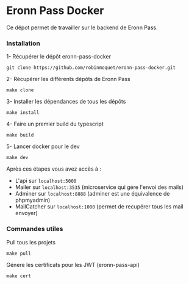# Eronn Pass Docker

Ce dépot permet de travailler sur le backend de Eronn Pass.

### Installation

1- Récupérer le dépôt eronn-pass-docker
```
git clone https://github.com/robinmoquet/eronn-pass-docker.git
```
2- Récupérer les différents dépôts de Eronn Pass
```
make clone
```
3- Installer les dépendances de tous les dépôts
```
make install
```
4- Faire un premier build du typescript
```
make build
```
5- Lancer docker pour le dev
```
make dev
```

Après ces étapes vous avez accès à : 
- L'api sur `localhost:5000`
- Mailer sur `localhost:3535` (microservice qui gére l'envoi des mails)
- Adminer sur `localhost:8888` (adminer est une équivalence de phpmyadmin)
- MailCatcher sur `localhost:1080` (permet de recupérer tous les mail envoyer) 

### Commandes utiles

Pull tous les projets
```
make pull
```
Génere les certificats pour les JWT (eronn-pass-api)
```
make cert
```

